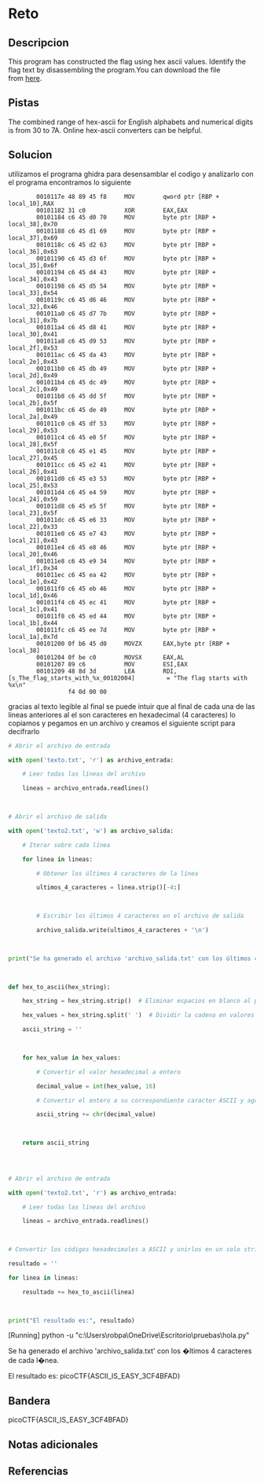 # Reto


## Descripcion
This program has constructed the flag using hex ascii values. Identify the flag text by disassembling the program.You can download the file from [here](https://artifacts.picoctf.net/c/506/asciiftw).
## Pistas
The combined range of hex-ascii for English alphabets and numerical digits is from 30 to 7A.
Online hex-ascii converters can be helpful.

## Solucion
utilizamos el programa ghidra para desensamblar el codigo y analizarlo
con el programa encontramos lo siguiente
```assembly
        0010117e 48 89 45 f8     MOV        qword ptr [RBP + local_10],RAX
        00101182 31 c0           XOR        EAX,EAX
        00101184 c6 45 d0 70     MOV        byte ptr [RBP + local_38],0x70
        00101188 c6 45 d1 69     MOV        byte ptr [RBP + local_37],0x69
        0010118c c6 45 d2 63     MOV        byte ptr [RBP + local_36],0x63
        00101190 c6 45 d3 6f     MOV        byte ptr [RBP + local_35],0x6f
        00101194 c6 45 d4 43     MOV        byte ptr [RBP + local_34],0x43
        00101198 c6 45 d5 54     MOV        byte ptr [RBP + local_33],0x54
        0010119c c6 45 d6 46     MOV        byte ptr [RBP + local_32],0x46
        001011a0 c6 45 d7 7b     MOV        byte ptr [RBP + local_31],0x7b
        001011a4 c6 45 d8 41     MOV        byte ptr [RBP + local_30],0x41
        001011a8 c6 45 d9 53     MOV        byte ptr [RBP + local_2f],0x53
        001011ac c6 45 da 43     MOV        byte ptr [RBP + local_2e],0x43
        001011b0 c6 45 db 49     MOV        byte ptr [RBP + local_2d],0x49
        001011b4 c6 45 dc 49     MOV        byte ptr [RBP + local_2c],0x49
        001011b8 c6 45 dd 5f     MOV        byte ptr [RBP + local_2b],0x5f
        001011bc c6 45 de 49     MOV        byte ptr [RBP + local_2a],0x49
        001011c0 c6 45 df 53     MOV        byte ptr [RBP + local_29],0x53
        001011c4 c6 45 e0 5f     MOV        byte ptr [RBP + local_28],0x5f
        001011c8 c6 45 e1 45     MOV        byte ptr [RBP + local_27],0x45
        001011cc c6 45 e2 41     MOV        byte ptr [RBP + local_26],0x41
        001011d0 c6 45 e3 53     MOV        byte ptr [RBP + local_25],0x53
        001011d4 c6 45 e4 59     MOV        byte ptr [RBP + local_24],0x59
        001011d8 c6 45 e5 5f     MOV        byte ptr [RBP + local_23],0x5f
        001011dc c6 45 e6 33     MOV        byte ptr [RBP + local_22],0x33
        001011e0 c6 45 e7 43     MOV        byte ptr [RBP + local_21],0x43
        001011e4 c6 45 e8 46     MOV        byte ptr [RBP + local_20],0x46
        001011e8 c6 45 e9 34     MOV        byte ptr [RBP + local_1f],0x34
        001011ec c6 45 ea 42     MOV        byte ptr [RBP + local_1e],0x42
        001011f0 c6 45 eb 46     MOV        byte ptr [RBP + local_1d],0x46
        001011f4 c6 45 ec 41     MOV        byte ptr [RBP + local_1c],0x41
        001011f8 c6 45 ed 44     MOV        byte ptr [RBP + local_1b],0x44
        001011fc c6 45 ee 7d     MOV        byte ptr [RBP + local_1a],0x7d
        00101200 0f b6 45 d0     MOVZX      EAX,byte ptr [RBP + local_38]
        00101204 0f be c0        MOVSX      EAX,AL
        00101207 89 c6           MOV        ESI,EAX
        00101209 48 8d 3d        LEA        RDI,[s_The_flag_starts_with_%x_00102004]         = "The flag starts with %x\n"
                 f4 0d 00 00
```
gracias al texto legible al final se puede intuir que al final de cada una de las lineas anteriores al el son caracteres en hexadecimal (4 caracteres)
lo copiamos y pegamos en un archivo y creamos el siguiente script para decifrarlo

```python
# Abrir el archivo de entrada

with open('texto.txt', 'r') as archivo_entrada:

    # Leer todas las líneas del archivo

    lineas = archivo_entrada.readlines()

  

# Abrir el archivo de salida

with open('texto2.txt', 'w') as archivo_salida:

    # Iterar sobre cada línea

    for linea in lineas:

        # Obtener los últimos 4 caracteres de la línea

        ultimos_4_caracteres = linea.strip()[-4:]

  

        # Escribir los últimos 4 caracteres en el archivo de salida

        archivo_salida.write(ultimos_4_caracteres + '\n')

  

print("Se ha generado el archivo 'archivo_salida.txt' con los últimos 4 caracteres de cada línea.")

  

def hex_to_ascii(hex_string):

    hex_string = hex_string.strip()  # Eliminar espacios en blanco al principio y al final

    hex_values = hex_string.split(' ')  # Dividir la cadena en valores hexadecimales separados por espacios

    ascii_string = ''

  

    for hex_value in hex_values:

        # Convertir el valor hexadecimal a entero

        decimal_value = int(hex_value, 16)

        # Convertir el entero a su correspondiente caracter ASCII y agregarlo al string

        ascii_string += chr(decimal_value)

  

    return ascii_string

  
  

# Abrir el archivo de entrada

with open('texto2.txt', 'r') as archivo_entrada:

    # Leer todas las líneas del archivo

    lineas = archivo_entrada.readlines()

  

# Convertir los códigos hexadecimales a ASCII y unirlos en un solo string

resultado = ''

for linea in lineas:

    resultado += hex_to_ascii(linea)

  

print("El resultado es:", resultado)
```
[Running] python -u "c:\Users\robpa\OneDrive\Escritorio\pruebas\hola.py"

Se ha generado el archivo 'archivo_salida.txt' con los �ltimos 4 caracteres de cada l�nea.

El resultado es: picoCTF{ASCII_IS_EASY_3CF4BFAD}
## Bandera
picoCTF{ASCII_IS_EASY_3CF4BFAD}
## Notas adicionales


## Referencias
